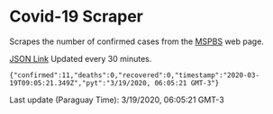 # Covid-19 Scraper

Scrapes the number of confirmed cases from the [MSPBS](https://www.mspbs.gov.py/covid-19.php) web page.

[JSON Link](https://jmayalag.github.io/covid19-scrape/cases.json)
Updated every 30 minutes.
```
{"confirmed":11,"deaths":0,"recovered":0,"timestamp":"2020-03-19T09:05:21.349Z","pyt":"3/19/2020, 06:05:21 GMT-3"}
```
Last update (Paraguay Time): 3/19/2020, 06:05:21 GMT-3